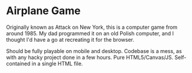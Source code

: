 # Airplane Game

Originally known as Attack on New York, this is a computer game
from around 1985. My dad programmed it on an old Polish computer,
and I thought I'd have a go at recreating it for the browser.

Should be fully playable on mobile and desktop. Codebase is a mess, as
with any hacky project done in a few hours. Pure HTML5/Canvas/JS. Self-contained in a single HTML file.
